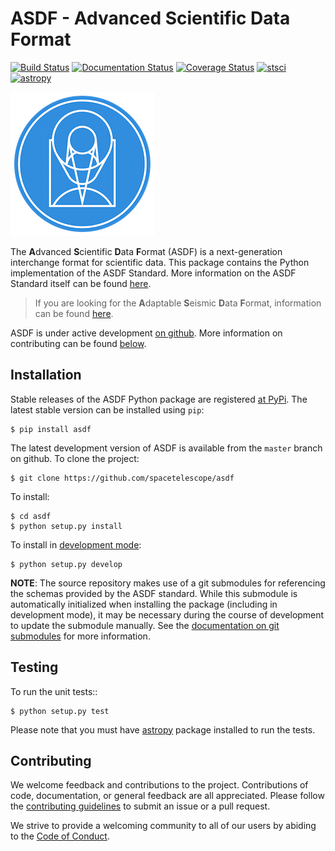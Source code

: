 ASDF - Advanced Scientific Data Format
======================================

[![Build Status](https://travis-ci.org/spacetelescope/asdf.svg?branch=master)](https://travis-ci.org/spacetelescope/asdf)
[![Documentation Status](https://readthedocs.org/projects/asdf/badge/?version=latest)](http://asdf.readthedocs.io/en/latest/?badge=latest)
[![Coverage Status](https://coveralls.io/repos/github/spacetelescope/asdf/badge.svg?branch=master)](https://coveralls.io/github/spacetelescope/asdf?branch=master)
[![stsci](https://img.shields.io/badge/powered%20by-STScI-blue.svg?colorA=707170&colorB=3e8ddd&style=flat)](http://www.stsci.edu)
[![astropy](http://img.shields.io/badge/powered%20by-AstroPy-orange.svg?style=flat)](http://www.astropy.org/)

![STScI Logo](docs/_static/stsci_logo.png)


The **A**dvanced **S**cientific **D**ata **F**ormat (ASDF) is a next-generation
interchange format for scientific data. This package contains the Python
implementation of the ASDF Standard. More information on the ASDF Standard
itself can be found [here](https://asdf-standard.readthedocs.io).

> If you are looking for the **A**daptable **S**eismic **D**ata **F**ormat,
> information can be found [here](https://seismic-data.org/).

ASDF is under active development [on
github](https://github.com/spacetelescope/asdf). More information on
contributing can be found [below](#contributing).

Installation
------------

Stable releases of the ASDF Python package are registered [at
PyPi](https://pypi.python.org/pypi/asdf). The latest stable version can be
installed using `pip`:

```
$ pip install asdf
```

The latest development version of ASDF is available from the `master` branch on
github. To clone the project:

```
$ git clone https://github.com/spacetelescope/asdf
```

To install:

```
$ cd asdf
$ python setup.py install
```

To install in [development mode](https://packaging.python.org/tutorials/distributing-packages/#working-in-development-mode):

```
$ python setup.py develop
```

**NOTE**: The source repository makes use of a git submodules for referencing
the schemas provided by the ASDF standard. While this submodule is automatically
initialized when installing the package (including in development mode), it may
be necessary during the course of development to update the submodule manually.
See the [documentation on git
submodules](https://git-scm.com/docs/git-submodule) for more information.


Testing
-------

To run the unit tests::

```
$ python setup.py test
```

Please note that you must have [astropy](https://github.com/astropy/astropy)
package installed to run the tests.

Contributing
------------
We welcome feedback and contributions to the project. Contributions of code,
documentation, or general feedback are all appreciated. Please follow the
[contributing guidelines](CONTRIBUTING.md) to submit an issue or a pull request.

We strive to provide a welcoming community to all of our users by abiding to the
[Code of Conduct](CODE_OF_CONDUCT.md).
